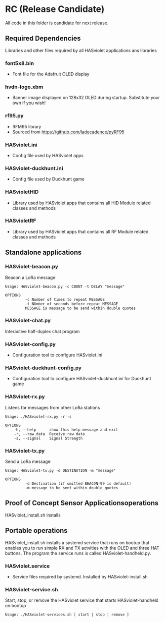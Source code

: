 # RC (Release Candidate)
  
All code in this folder is candidate for next release.

## Required Dependencies

Libraries and other files required by all HASviolet applications
ans libraries

### font5x8.bin
* Font file for the Adafruit OLED display

### hvdn-logo.xbm
* Banner image displayed on 128x32 OLED during startup. Substitute your own if you wish!

### rf95.py
* RFM95 library
* Sourced from https://github.com/ladecadence/pyRF95

### HASviolet.ini
* Config file used by HASviolet apps

### HASviolet-duckhunt.ini
* Config file used by Duckhunt game

### HASvioletHID
* Library used by HASviolet apps that contains all HID Module related classes and methods

### HASvioletRF
* Library used by HASviolet apps that contains all RF Module related classes and methods


## Standalone applications

### HASviolet-beacon.py
  Beacon a LoRa message

  ```
  Usage: HASviolet-beacon.py -c COUNT -t DELAY "message"

  OPTIONS
           -c Number of times to repeat MESSAGE
           -t NUmber of seconds before repeat MESSAGE
           MESSAGE is message to be send within double quotes
  ```

### HASviolet-chat.py
  Interactive half-duplex chat program

### HASviolet-config.py
* Configuration tool to configure HASviolet.ini

### HASviolet-duckhunt-config.py
* Configuration tool to configure HASviolet-duckhunt.ini for Duckhunt game

### HASviolet-rx.py
 Listens for messages from other LoRa stations

  ```
  Usage: ./HASviolet-rx.py -r -s

  OPTIONS
	  -h, --help      show this help message and exit
	  -r, --raw_data  Receive raw data
	  -s, --signal    Signal Strength
  ```

### HASviolet-tx.py
  Send a LoRa message

  ```
  Usage: HASviolet-tx.py -d DESTINATION -m "message"

  OPTIONS
           -d Destination (if omitted BEACON-99 is default)
           -m message to be sent within double quotes
  ```

## Proof of Concept Sensor Applicationsoperations

HASviolet_install.sh installs


## Portable operations

HASviolet_install.sh installs a systemd service that runs on bootup that enables you to run
simple RX and TX actvities with the OLED and three HAT buttons. The program the service runs
is called HASviolet-handheld.py. 

### HASviolet.service
* Service files required by systemd. Installed by HASviolet-install.sh

### HASviolet-service.sh
 Start, stop, or remove the HASviolet service that starts HASviolet-handheld on bootup

  ```
  Usage: ./HASviolet-services.sh [ start | stop | remove ]
  ```



